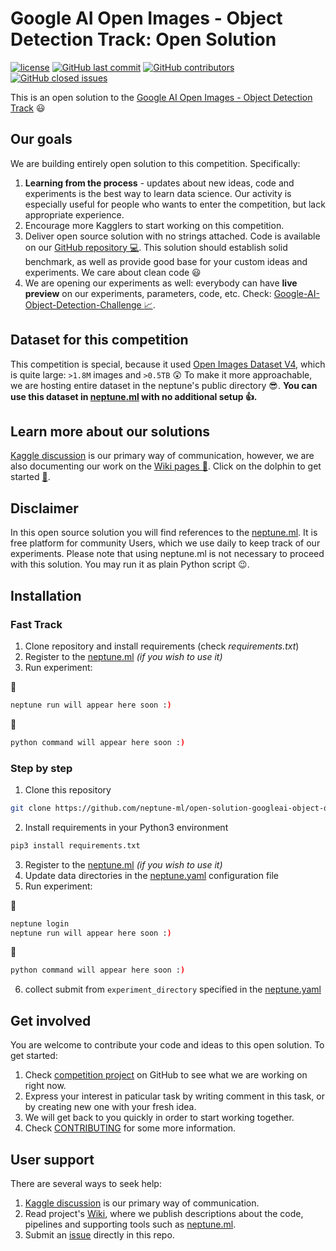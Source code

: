 # Google AI Open Images - Object Detection Track: Open Solution

[![license](https://img.shields.io/github/license/mashape/apistatus.svg?maxAge=2592000)](https://github.com/neptune-ml/open-solution-googleai-object-detection/blob/master/LICENSE)
[![GitHub last commit](https://img.shields.io/github/last-commit/google/skia.svg)](https://github.com/neptune-ml/open-solution-googleai-object-detection)
[![GitHub contributors](https://img.shields.io/github/contributors/cdnjs/cdnjs.svg)](https://github.com/neptune-ml/open-solution-googleai-object-detection)
[![GitHub closed issues](https://img.shields.io/github/issues-closed-raw/badges/shields.svg)](https://github.com/neptune-ml/open-solution-googleai-object-detection)

This is an open solution to the [Google AI Open Images - Object Detection Track](https://www.kaggle.com/c/google-ai-open-images-object-detection-track) :smiley:

## Our goals
We are building entirely open solution to this competition. Specifically:
1. **Learning from the process** - updates about new ideas, code and experiments is the best way to learn data science. Our activity is especially useful for people who wants to enter the competition, but lack appropriate experience.
1. Encourage more Kagglers to start working on this competition.
1. Deliver open source solution with no strings attached. Code is available on our [GitHub repository :computer:](https://github.com/neptune-ml/open-solution-googleai-object-detection). This solution should establish solid benchmark, as well as provide good base for your custom ideas and experiments. We care about clean code :smiley:
1. We are opening our experiments as well: everybody can have **live preview** on our experiments, parameters, code, etc. Check: [Google-AI-Object-Detection-Challenge :chart_with_upwards_trend:](https://app.neptune.ml/neptune-ml/Google-AI-Object-Detection-Challenge).

## Dataset for this competition
This competition is special, because it used [Open Images Dataset V4](https://storage.googleapis.com/openimages/web/index.html), which is quite large: `>1.8M` images and `>0.5TB` :astonished: To make it more approachable, we are hosting entire dataset in the neptune's public directory :sunglasses:. **You can use this dataset in [neptune.ml](https://neptune.ml) with no additional setup :+1:.**

## Learn more about our solutions
[Kaggle discussion](https://www.kaggle.com/c/google-ai-open-images-object-detection-track/discussion) is our primary way of communication, however, we are also documenting our work on the [Wiki pages :blue_book:](https://github.com/neptune-ml/open-solution-googleai-object-detection/wiki). Click on the dolphin to get started [:dolphin:](https://github.com/neptune-ml/open-solution-googleai-object-detection/wiki).

## Disclaimer
In this open source solution you will find references to the [neptune.ml](https://neptune.ml). It is free platform for community Users, which we use daily to keep track of our experiments. Please note that using neptune.ml is not necessary to proceed with this solution. You may run it as plain Python script :wink:.

## Installation
### Fast Track
1. Clone repository and install requirements (check _requirements.txt_)
1. Register to the [neptune.ml](https://neptune.ml/login) _(if you wish to use it)_
1. Run experiment:

:trident:
```bash
neptune run will appear here soon :)
```

:snake:
```bash
python command will appear here soon :)
```

### Step by step
1. Clone this repository
```bash
git clone https://github.com/neptune-ml/open-solution-googleai-object-detection.git
```
2. Install requirements in your Python3 environment
```bash
pip3 install requirements.txt
```
3. Register to the [neptune.ml](https://neptune.ml/login) _(if you wish to use it)_
4. Update data directories in the [neptune.yaml](https://github.com/neptune-ml/open-solution-googleai-object-detection/blob/master/neptune.yaml) configuration file
5. Run experiment:

:trident:
```bash
neptune login
neptune run will appear here soon :)
```

:snake:
```bash
python command will appear here soon :)
```

6. collect submit from `experiment_directory` specified in the [neptune.yaml](https://github.com/neptune-ml/open-solution-googleai-object-detection/blob/master/neptune.yaml)

## Get involved
You are welcome to contribute your code and ideas to this open solution. To get started:
1. Check [competition project](https://github.com/neptune-ml/open-solution-googleai-object-detection/projects/1) on GitHub to see what we are working on right now.
1. Express your interest in paticular task by writing comment in this task, or by creating new one with your fresh idea.
1. We will get back to you quickly in order to start working together.
1. Check [CONTRIBUTING](CONTRIBUTING.md) for some more information.

## User support
There are several ways to seek help:
1. [Kaggle discussion](https://www.kaggle.com/c/google-ai-open-images-object-detection-track/discussion) is our primary way of communication.
1. Read project's [Wiki](https://github.com/neptune-ml/open-solution-googleai-object-detection/wiki), where we publish descriptions about the code, pipelines and supporting tools such as [neptune.ml](https://neptune.ml).
1. Submit an [issue]((https://github.com/neptune-ml/open-solution-googleai-object-detection/issues)) directly in this repo.
